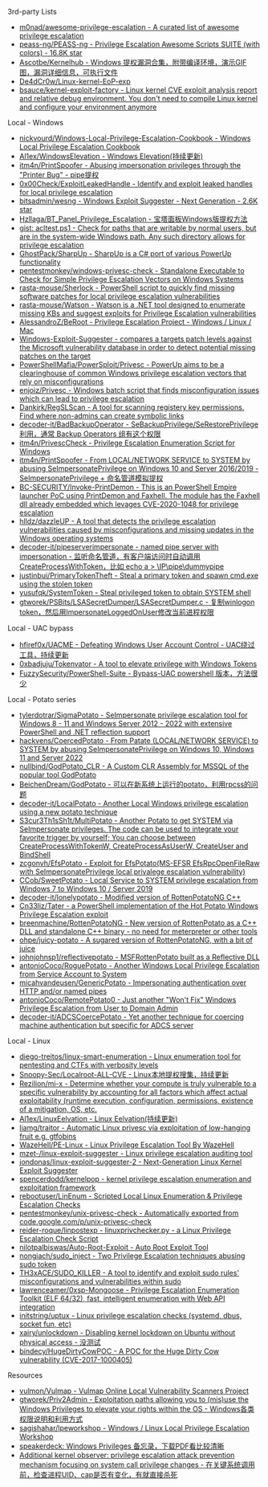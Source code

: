 3rd-party Lists

* [m0nad/awesome-privilege-escalation - A curated list of awesome privilege escalation](https://github.com/m0nad/awesome-privilege-escalation)
* [peass-ng/PEASS-ng - Privilege Escalation Awesome Scripts SUITE (with colors) - 16.8K star](https://github.com/peass-ng/PEASS-ng)
* [Ascotbe/Kernelhub - Windows 提权漏洞合集，附带编译环境，演示GIF图，漏洞详细信息，可执行文件](https://github.com/Ascotbe/Kernelhub)
* [De4dCr0w/Linux-kernel-EoP-exp](https://github.com/De4dCr0w/Linux-kernel-EoP-exp)
* [bsauce/kernel-exploit-factory - Linux kernel CVE exploit analysis report and relative debug environment. You don't need to compile Linux kernel and configure your environment anymore](https://github.com/bsauce/kernel-exploit-factory)

Local - Windows

* [nickvourd/Windows-Local-Privilege-Escalation-Cookbook - Windows Local Privilege Escalation Cookbook](https://github.com/nickvourd/Windows-Local-Privilege-Escalation-Cookbook)
* [Al1ex/WindowsElevation - Windows Elevation(持续更新)](https://github.com/Al1ex/WindowsElevation)
* [itm4n/PrintSpoofer - Abusing impersonation privileges through the "Printer Bug" - pipe提权](https://github.com/itm4n/PrintSpoofer)
* [0x00Check/ExploitLeakedHandle - Identify and exploit leaked handles for local privilege escalation](https://github.com/0x00Check/ExploitLeakedHandle)
* [bitsadmin/wesng - Windows Exploit Suggester - Next Generation - 2.6K star](https://github.com/bitsadmin/wesng)
* [Hzllaga/BT_Panel_Privilege_Escalation - 宝塔面板Windows版提权方法](https://github.com/Hzllaga/BT_Panel_Privilege_Escalation)
* [gist: acltest.ps1 - Check for paths that are writable by normal users, but are in the system-wide Windows path. Any such directory allows for privilege escalation](https://gist.github.com/wdormann/eb714d1d935bf454eb419a34be266f6f)
* [GhostPack/SharpUp - SharpUp is a C# port of various PowerUp functionality](https://github.com/GhostPack/SharpUp/)
* [pentestmonkey/windows-privesc-check - Standalone Executable to Check for Simple Privilege Escalation Vectors on Windows Systems](https://github.com/pentestmonkey/windows-privesc-check)
* [rasta-mouse/Sherlock - PowerShell script to quickly find missing software patches for local privilege escalation vulnerabilities](https://github.com/rasta-mouse/Sherlock)
* [rasta-mouse/Watson - Watson is a .NET tool designed to enumerate missing KBs and suggest exploits for Privilege Escalation vulnerabilities](https://github.com/rasta-mouse/Watson)
* [AlessandroZ/BeRoot - Privilege Escalation Project - Windows / Linux / Mac](https://github.com/AlessandroZ/BeRoot)
* [Windows-Exploit-Suggester - compares a targets patch levels against the Microsoft vulnerability database in order to detect potential missing patches on the target](https://github.com/GDSSecurity/Windows-Exploit-Suggester)
* [PowerShellMafia/PowerSploit/Privesc - PowerUp aims to be a clearinghouse of common Windows privilege escalation vectors that rely on misconfigurations](https://github.com/PowerShellMafia/PowerSploit/tree/master/Privesc)
* [enjoiz/Privesc - Windows batch script that finds misconfiguration issues which can lead to privilege escalation](https://github.com/enjoiz/Privesc)
* [Dankirk/RegSLScan - A tool for scanning registery key permissions. Find where non-admins can create symbolic links](https://github.com/Dankirk/RegSLScan)
* [decoder-it/BadBackupOperator - SeBackupPrivilege/SeRestorePrivilege 利用，通常 Backup Operators 组有这个权限](https://github.com/decoder-it/BadBackupOperator)
* [itm4n/PrivescCheck - Privilege Escalation Enumeration Script for Windows](https://github.com/itm4n/PrivescCheck)
* [itm4n/PrintSpoofer - From LOCAL/NETWORK SERVICE to SYSTEM by abusing SeImpersonatePrivilege on Windows 10 and Server 2016/2019 - SeImpersonatePrivilege + 命名管道模拟提权](https://github.com/itm4n/PrintSpoofer)
* [BC-SECURITY/Invoke-PrintDemon - This is an PowerShell Empire launcher PoC using PrintDemon and Faxhell. The module has the Faxhell dll already embedded which levages CVE-2020-1048 for privilege escalation](https://github.com/BC-SECURITY/Invoke-PrintDemon)
* [hlldz/dazzleUP - A tool that detects the privilege escalation vulnerabilities caused by misconfigurations and missing updates in the Windows operating systems](https://github.com/hlldz/dazzleUP)
* [decoder-it/pipeserverimpersonate - named pipe server with impersonation - 监听命名管道，有客户端访问时自动调用CreateProcessWithToken，比如 echo a > \\IP\pipe\dummypipe](https://github.com/decoder-it/pipeserverimpersonate)
* [justinbui/PrimaryTokenTheft - Steal a primary token and spawn cmd.exe using the stolen token](https://github.com/justinbui/PrimaryTokenTheft)
* [yusufqk/SystemToken - Steal privileged token to obtain SYSTEM shell](https://github.com/yusufqk/SystemToken)
* [gtworek/PSBits/LSASecretDumper/LSASecretDumper.c - 复制winlogon token，然后用ImpersonateLoggedOnUser修改当前进程权限](https://github.com/gtworek/PSBits/blob/master/LSASecretDumper/LSASecretDumper.c)

Local - UAC bypass

* [hfiref0x/UACME - Defeating Windows User Account Control - UAC绕过工具，持续更新](https://github.com/hfiref0x/UACME)
* [0xbadjuju/Tokenvator - A tool to elevate privilege with Windows Tokens](https://github.com/0xbadjuju/Tokenvator)
* [FuzzySecurity/PowerShell-Suite - Bypass-UAC powershell 版本，方法很少](https://github.com/FuzzySecurity/PowerShell-Suite/tree/master/Bypass-UAC)

Local - Potato series

* [tylerdotrar/SigmaPotato - SeImpersonate privilege escalation tool for Windows 8 - 11 and Windows Server 2012 - 2022 with extensive PowerShell and .NET reflection support](https://github.com/tylerdotrar/SigmaPotato)
* [hackvens/CoercedPotato - From Patate (LOCAL/NETWORK SERVICE) to SYSTEM by abusing SeImpersonatePrivilege on Windows 10, Windows 11 and Server 2022](https://github.com/hackvens/CoercedPotato)
* [nullbind/GodPotato_CLR - A Custom CLR Assembly for MSSQL of the popular tool GodPotato](https://github.com/nullbind/GodPotato_CLR)
* [BeichenDream/GodPotato - 可以在新系统上运行的potato，利用rpcss的问题](https://github.com/BeichenDream/GodPotato)
* [decoder-it/LocalPotato - Another Local Windows privilege escalation using a new potato technique](https://github.com/decoder-it/LocalPotato)
* [S3cur3Th1sSh1t/MultiPotato - Another Potato to get SYSTEM via SeImpersonate privileges. The code can be used to integrate your favorite trigger by yourself; You can choose between CreateProcessWithTokenW, CreateProcessAsUserW, CreateUser and BindShell](https://github.com/S3cur3Th1sSh1t/MultiPotato)
* [zcgonvh/EfsPotato - Exploit for EfsPotato(MS-EFSR EfsRpcOpenFileRaw with SeImpersonatePrivilege local privalege escalation vulnerability)](https://github.com/zcgonvh/EfsPotato)
* [CCob/SweetPotato - Local Service to SYSTEM privilege escalation from Windows 7 to Windows 10 / Server 2019](https://github.com/CCob/SweetPotato)
* [decoder-it/lonelypotato - Modified version of RottenPotatoNG C++](https://github.com/decoder-it/lonelypotato)
* [Cn33liz/Tater - a PowerShell implementation of the Hot Potato Windows Privilege Escalation exploit](https://github.com/Cn33liz/Tater)
* [breenmachine/RottenPotatoNG - New version of RottenPotato as a C++ DLL and standalone C++ binary - no need for meterpreter or other tools](https://github.com/breenmachine/RottenPotatoNG)  
* [ohpe/juicy-potato - A sugared version of RottenPotatoNG, with a bit of juice](https://github.com/ohpe/juicy-potato)
* [johnjohnsp1/reflectivepotato - MSFRottenPotato built as a Reflective DLL](https://github.com/johnjohnsp1/reflectivepotato)
* [antonioCoco/RoguePotato - Another Windows Local Privilege Escalation from Service Account to System](https://github.com/antonioCoco/RoguePotato)
* [micahvandeusen/GenericPotato - Impersonating authentication over HTTP and/or named pipes](https://github.com/micahvandeusen/GenericPotato)
* [antonioCoco/RemotePotato0 - Just another "Won't Fix" Windows Privilege Escalation from User to Domain Admin](https://github.com/antonioCoco/RemotePotato0)
* [decoder-it/ADCSCoercePotato - Yet another technique for coercing machine authentication but specific for ADCS server](https://github.com/decoder-it/ADCSCoercePotato)

Local - Linux

* [diego-treitos/linux-smart-enumeration - Linux enumeration tool for pentesting and CTFs with verbosity levels](https://github.com/diego-treitos/linux-smart-enumeration)
* [Snoopy-Sec/Localroot-ALL-CVE - Linux本地提权搜集，持续更新](https://github.com/Snoopy-Sec/Localroot-ALL-CVE)
* [Rezilion/mi-x - Determine whether your compute is truly vulnerable to a specific vulnerability by accounting for all factors which affect actual exploitability (runtime execution, configuration, permissions, existence of a mitigation, OS, etc.](https://github.com/Rezilion/mi-x)
* [Al1ex/LinuxEelvation - Linux Eelvation(持续更新)](https://github.com/Al1ex/LinuxEelvation)
* [liamg/traitor - Automatic Linux privesc via exploitation of low-hanging fruit e.g. gtfobins](https://github.com/liamg/traitor)
* [WazeHell/PE-Linux - Linux Privilege Escalation Tool By WazeHell](https://github.com/WazeHell/PE-Linux)
* [mzet-/linux-exploit-suggester - Linux privilege escalation auditing tool](https://github.com/mzet-/linux-exploit-suggester)
* [jondonas/linux-exploit-suggester-2 - Next-Generation Linux Kernel Exploit Suggester](https://github.com/jondonas/linux-exploit-suggester-2)
* [spencerdodd/kernelpop - kernel privilege escalation enumeration and exploitation framework](https://github.com/spencerdodd/kernelpop)
* [rebootuser/LinEnum - Scripted Local Linux Enumeration & Privilege Escalation Checks](https://github.com/rebootuser/LinEnum)
* [pentestmonkey/unix-privesc-check - Automatically exported from code.google.com/p/unix-privesc-check](https://github.com/pentestmonkey/unix-privesc-check)
* [reider-roque/linpostexp - linuxprivchecker.py - a Linux Privilege Escalation Check Script](https://github.com/reider-roque/linpostexp/blob/master/linprivchecker.py)
* [nilotpalbiswas/Auto-Root-Exploit - Auto Root Exploit Tool](https://github.com/nilotpalbiswas/Auto-Root-Exploit)
* [nongiach/sudo_inject - Two Privilege Escalation techniques abusing sudo token](https://github.com/nongiach/sudo_inject)
* [TH3xACE/SUDO_KILLER - A tool to identify and exploit sudo rules' misconfigurations and vulnerabilities within sudo](https://github.com/TH3xACE/SUDO_KILLER)
* [lawrenceamer/0xsp-Mongoose - Privilege Escalation Enumeration Toolkit (ELF 64/32), fast, intelligent enumeration with Web API integration](https://github.com/lawrenceamer/0xsp-Mongoose)
* [initstring/uptux - Linux privilege escalation checks (systemd, dbus, socket fun, etc)](https://github.com/initstring/uptux)
* [xairy/unlockdown - Disabling kernel lockdown on Ubuntu without physical access - 没测试](https://github.com/xairy/unlockdown)
* [bindecy/HugeDirtyCowPOC - A POC for the Huge Dirty Cow vulnerability (CVE-2017-1000405)](https://github.com/bindecy/HugeDirtyCowPOC)

Resources

* [vulmon/Vulmap - Vulmap Online Local Vulnerability Scanners Project](https://github.com/vulmon/Vulmap)
* [gtworek/Priv2Admin - Exploitation paths allowing you to (mis)use the Windows Privileges to elevate your rights within the OS - Windows各类权限说明和利用方式](https://github.com/gtworek/Priv2Admin)
* [sagishahar/lpeworkshop - Windows / Linux Local Privilege Escalation Workshop](https://github.com/sagishahar/lpeworkshop)
* [speakerdeck: Windows Privileges 备忘录，下载PDF看比较清晰](https://speakerdeck.com/fr0gger/windows-privileges)
* [Additional kernel observer: privilege escalation attack prevention mechanism focusing on system call privilege changes - 在关键系统调用前，检查进程UID、cap是否有变化，有就直接杀死](https://link.springer.com/content/pdf/10.1007/s10207-020-00514-7.pdf)
